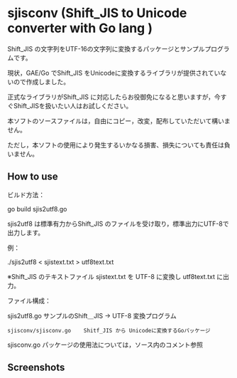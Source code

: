 sjisconv (Shift_JIS to Unicode converter with Go lang )
===========

Shift_JIS の文字列をUTF-16の文字列に変換するパッケージとサンプルプログラムです。

現状，GAE/Go でShift_JIS をUnicodeに変換するライブラリが提供されていないので作成しました。

正式なライブラリがShift_JIS に対応したらお役御免になると思いますが，今すぐShift_JISを扱いたい人はお試しください。


本ソフトのソースファイルは，自由にコピー，改変，配布していただいて構いません。

ただし，本ソフトの使用により発生するいかなる損害、損失についても責任は負いません。


How to use
----------

ビルド方法：

go build sjis2utf8.go

sjis2utf8 は標準有力からShift_JIS のファイルを受け取り，標準出力にUTF-8で出力します。


例：

./sjis2utf8 < sjistext.txt > utf8text.txt

※Shift_JIS のテキストファイル  sjistext.txt を UTF-8 に変換し utf8text.txt に出力。

ファイル構成：

sjis2utf8.go						サンプルのShift＿JIS → UTF-8 変換プログラム

	sjisconv/sjisconv.go	Shitf_JIS から Unicodeに変換するGoパッケージ	

sjisconv.go パッケージの使用法については，ソース内のコメント参照


Screenshots
-----------


